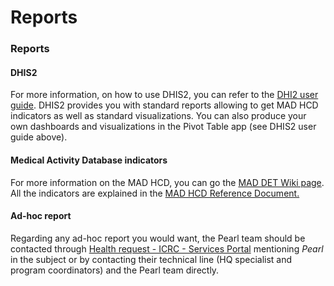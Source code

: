 # Reports

### Reports

#### DHIS2

For more information, on how to use DHIS2, you can refer to the [DHI2 user guide](https://docs.dhis2.org/en/full/use/user-guides/dhis-core-version-236/dhis2-user-manual.html). DHIS2 provides you with standard reports allowing to get MAD HCD indicators as well as standard visualizations. You can also produce your own dashboards and visualizations in the Pivot Table app (see DHIS2 user guide above).

#### Medical Activity Database indicators

For more information on the MAD HCD, you can go the [MAD DET Wiki page](https://collab.ext.icrc.org/sites/TS_ASSIST/WIKIHealthUnit/Pages/MAD%20DET.aspx). All the indicators are explained in the [MAD HCD Reference Document.](https://collab.ext.icrc.org/sites/TS_ASSIST/activities/HEALTH/MADs/MAD_DET/Reference%20document%20MAD%20DET%20Eng_.pdf)

#### Ad-hoc report

Regarding any ad-hoc report you would want, the Pearl team should be contacted through [Health request - ICRC - Services Portal](https://smt.ext.icrc.org/esc?id=sc_cat_item\&sys_id=58ca0a0a6da5f9105040cd7540391b7f) mentioning _Pearl_ in the subject or by contacting their technical line (HQ specialist and program coordinators) and the Pearl team directly.
